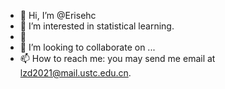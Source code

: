 - 👋 Hi, I’m @Erisehc
- 👀 I’m interested in statistical learning.
- 🌱 
- 💞️ I’m looking to collaborate on ...
- 📫 How to reach me: you may send me email at lzd2021@mail.ustc.edu.cn.

<!---
Erisehc/Erisehc is a ✨ special ✨ repository because its `README.md` (this file) appears on your GitHub profile.
You can click the Preview link to take a look at your changes.
--->
